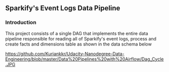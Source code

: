 ## Sparkify's Event Logs Data Pipeline

### Introduction
This project consists of a single DAG that implements the entire data pipeline responsible for reading all of Sparkify's event logs, process and create facts and dimensions table as shown in the data schema below

https://github.com/Kuriankkr/Udacity-Nanodegree-Data-Engineering/blob/master/Data%20Pipelines%20with%20Airflow/Dag_Cycle.JPG

